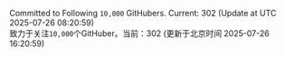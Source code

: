 Committed to Following `10,000` GitHubers. Current: <!-- FOLLOWING_COUNT -->302<!-- FOLLOWING_COUNT --> (Update at UTC <!-- LAST_UPDATED -->2025-07-26 08:20:59<!-- LAST_UPDATED -->)<br>
致力于关注`10,000`个GitHuber。当前：<!-- FOLLOWING_COUNT -->302<!-- FOLLOWING_COUNT --> (更新于北京时间 <!-- LAST_UPDATED_CST -->2025-07-26 16:20:59<!-- LAST_UPDATED_CST -->)
